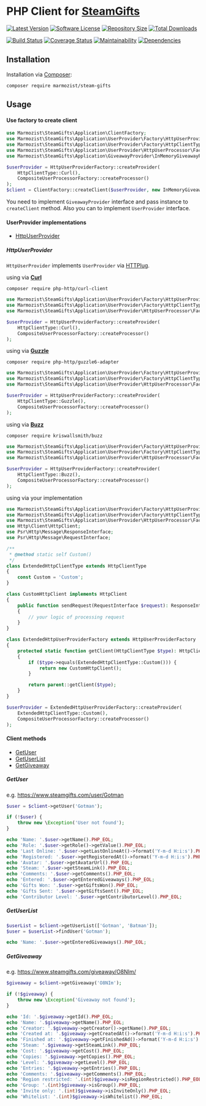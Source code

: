 PHP Client for [SteamGifts](https://www.steamgifts.com/)
=====

[![Latest Version](https://img.shields.io/github/release/marmozist/steam-gifts.svg?style=flat-square)](https://github.com/marmozist/steam-gifts/releases)
[![Software License](https://img.shields.io/badge/license-MIT-brightgreen.svg?style=flat-square)](https://github.com/marmozist/steam-gifts/blob/master/LICENSE)
[![Repository Size](https://img.shields.io/github/repo-size/marmozist/steam-gifts?style=flat-square)](https://github.com/marmozist/steam-gifts)
[![Total Downloads](https://img.shields.io/packagist/dt/marmozist/steam-gifts.svg?style=flat-square)](https://packagist.org/packages/marmozist/steam-gifts)

[![Build Status](https://img.shields.io/travis/marmozist/steam-gifts/master.svg?style=flat-square)](https://travis-ci.org/marmozist/steam-gifts)
[![Coverage Status](https://img.shields.io/coveralls/github/marmozist/steam-gifts?style=flat-square)](https://coveralls.io/github/marmozist/steam-gifts?branch=master)
[![Maintainability](https://img.shields.io/codeclimate/maintainability-percentage/marmozist/steam-gifts?style=flat-square)](https://codeclimate.com/github/marmozist/steam-gifts/maintainability)
[![Dependencies](https://img.shields.io/librariesio/github/marmozist/steam-gifts?style=flat-square)](https://libraries.io/github/marmozist/steam-gifts)

## Installation
Installation via [Composer](https://getcomposer.org/):
```
composer require marmozist/steam-gifts
```

## Usage

#### Use factory to create client
```php
use Marmozist\SteamGifts\Application\ClientFactory;
use Marmozist\SteamGifts\Application\UserProvider\Factory\HttpUserProviderFactory;
use Marmozist\SteamGifts\Application\UserProvider\Factory\HttpClientType;
use Marmozist\SteamGifts\Application\UserProvider\HttpUserProcessor\Factory\CompositeUserProcessorFactory;
use Marmozist\SteamGifts\Application\GiveawayProvider\InMemoryGiveawayProvider;

$userProvider = HttpUserProviderFactory::createProvider(
    HttpClientType::Curl(), 
    CompositeUserProcessorFactory::createProcessor()
);
$client = ClientFactory::createClient($userProvider, new InMemoryGiveawayProvider());
```
You need to implement `GiveawayProvider` interface and pass instance to `createClient` method. Also you can to implement `UserProvider` interface.

#### UserProvider implementations
+ [HttpUserProvider](#httpuserprovider)

##### HttpUserProvider
`HttpUserProvider` implements `UserProvider` via [HTTPlug](https://github.com/php-http/httplug).

using via **[Curl](https://github.com/php-http/curl-client)**
```
composer require php-http/curl-client
```

```php
use Marmozist\SteamGifts\Application\UserProvider\Factory\HttpUserProviderFactory;
use Marmozist\SteamGifts\Application\UserProvider\Factory\HttpClientType;
use Marmozist\SteamGifts\Application\UserProvider\HttpUserProcessor\Factory\CompositeUserProcessorFactory;

$userProvider = HttpUserProviderFactory::createProvider(
    HttpClientType::Curl(), 
    CompositeUserProcessorFactory::createProcessor()
);
````
using via **[Guzzle](https://github.com/php-http/guzzle6-adapter)**
```
composer require php-http/guzzle6-adapter
```

```php
use Marmozist\SteamGifts\Application\UserProvider\Factory\HttpUserProviderFactory;
use Marmozist\SteamGifts\Application\UserProvider\Factory\HttpClientType;
use Marmozist\SteamGifts\Application\UserProvider\HttpUserProcessor\Factory\CompositeUserProcessorFactory;

$userProvider = HttpUserProviderFactory::createProvider(
    HttpClientType::Guzzle(), 
    CompositeUserProcessorFactory::createProcessor()
);
````
using via **[Buzz](https://github.com/kriswallsmith/Buzz)**
```
composer require kriswallsmith/buzz
```

```php
use Marmozist\SteamGifts\Application\UserProvider\Factory\HttpUserProviderFactory;
use Marmozist\SteamGifts\Application\UserProvider\Factory\HttpClientType;
use Marmozist\SteamGifts\Application\UserProvider\HttpUserProcessor\Factory\CompositeUserProcessorFactory;

$userProvider = HttpUserProviderFactory::createProvider(
    HttpClientType::Buzz(), 
    CompositeUserProcessorFactory::createProcessor()
);
````
using via your implementation
```php
use Marmozist\SteamGifts\Application\UserProvider\Factory\HttpUserProviderFactory;
use Marmozist\SteamGifts\Application\UserProvider\Factory\HttpClientType;
use Marmozist\SteamGifts\Application\UserProvider\HttpUserProcessor\Factory\CompositeUserProcessorFactory;
use Http\Client\HttpClient;
use Psr\Http\Message\ResponseInterface;
use Psr\Http\Message\RequestInterface;

/**
 * @method static self Custom()
 */
class ExtendedHttpClientType extends HttpClientType
{
    const Custom = 'Custom';
}

class CustomHttpClient implements HttpClient
{
    public function sendRequest(RequestInterface $request): ResponseInterface
    {
        // your logic of processing request
    }
}

class ExtendedHttpUserProviderFactory extends HttpUserProviderFactory
{
    protected static function getClient(HttpClientType $type): HttpClient
    {
        if ($type->equals(ExtendedHttpClientType::Custom())) {
            return new CustomHttpClient();
        }

        return parent::getClient($type);
    }
}

$userProvider = ExtendedHttpUserProviderFactory::createProvider(
    ExtendedHttpClientType::Custom(),
    CompositeUserProcessorFactory::createProcessor()
);
````

#### Client methods
+ [GetUser](#getuser)
+ [GetUserList](#getuserlist)
+ [GetGiveaway](#getgiveaway)

##### GetUser
e.g. https://www.steamgifts.com/user/Gotman
```php
$user = $client->getUser('Gotman');

if (!$user) {
    throw new \Exception('User not found');
}

echo 'Name: '.$user->getName().PHP_EOL;
echo 'Role: '.$user->getRole()->getValue().PHP_EOL;
echo 'Last Online: '.$user->getLastOnlineAt()->format('Y-m-d H:i:s').PHP_EOL;
echo 'Registered: '.$user->getRegisteredAt()->format('Y-m-d H:i:s').PHP_EOL;
echo 'Avatar: '.$user->getAvatarUrl().PHP_EOL;
echo 'Steam: '.$user->getSteamLink().PHP_EOL;
echo 'Comments: '.$user->getComments().PHP_EOL;
echo 'Entered: '.$user->getEnteredGiveaways().PHP_EOL;
echo 'Gifts Won: '.$user->getGiftsWon().PHP_EOL;
echo 'Gifts Sent: '.$user->getGiftsSent().PHP_EOL;
echo 'Contributor Level: '.$user->getContributorLevel().PHP_EOL;
```

##### GetUserList
```php
$userList = $client->getUserList(['Gotman', 'Batman']);
$user = $userList->findUser('Gotman');

echo 'Name: '.$user->getEnteredGiveaways().PHP_EOL;
```

##### GetGiveaway
e.g. https://www.steamgifts.com/giveaway/O8NIm/
```php
$giveaway = $client->getGiveaway('O8NIm');

if (!$giveaway) {
    throw new \Exception('Giveaway not found');
}

echo 'Id: '.$giveaway->getId().PHP_EOL;
echo 'Name: '.$giveaway->getName().PHP_EOL;
echo 'Creator: '.$giveaway->getCreator()->getName().PHP_EOL;
echo 'Created at: '.$giveaway->getCreatedAt()->format('Y-m-d H:i:s').PHP_EOL;
echo 'Finished at: '.$giveaway->getFinishedAd()->format('Y-m-d H:i:s').PHP_EOL;
echo 'Steam: '.$giveaway->getSteamLink().PHP_EOL;
echo 'Cost: '.$giveaway->getCost().PHP_EOL;
echo 'Copies: '.$giveaway->getCopies().PHP_EOL;
echo 'Level: '.$giveaway->getLevel().PHP_EOL;
echo 'Entries: '.$giveaway->getEntries().PHP_EOL;
echo 'Comments: '.$giveaway->getComments().PHP_EOL;
echo 'Region restricted: '.(int)$giveaway->isRegionRestricted().PHP_EOL;
echo 'Group: '.(int)$giveaway->isGroup().PHP_EOL;
echo 'Invite only: '.(int)$giveaway->isInviteOnly().PHP_EOL;
echo 'Whitelist: '.(int)$giveaway->isWhitelist().PHP_EOL;
```
